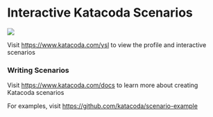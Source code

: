 # Interactive Katacoda Scenarios

[![](http://shields.katacoda.com/katacoda/ysl/count.svg)](https://www.katacoda.com/ysl "Get your profile on Katacoda.com")

Visit https://www.katacoda.com/ysl to view the profile and interactive scenarios

### Writing Scenarios
Visit https://www.katacoda.com/docs to learn more about creating Katacoda scenarios

For examples, visit https://github.com/katacoda/scenario-example
